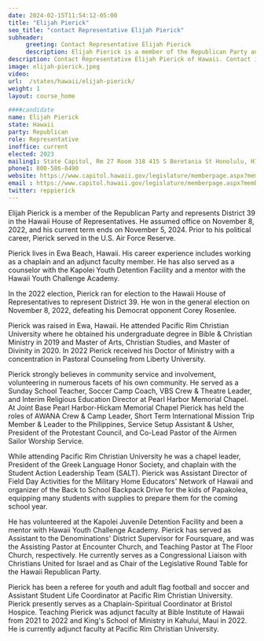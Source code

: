 ```yaml
---
date: 2024-02-15T11:54:12-05:00
title: "Elijah Pierick"
seo_title: "contact Representative Elijah Pierick"
subheader:
     greeting: Contact Representative Elijah Pierick
     description: Elijah Pierick is a member of the Republican Party and represents District 39 in the Hawaii House of Representatives. He assumed office on November 8, 2022, and his current term ends on November 5, 2024. Prior to his political career, Pierick served in the U.S. Air Force Reserve.
description: Contact Representative Elijah Pierick of Hawaii. Contact information for Elijah Pierick includes email address, phone number, and mailing address.
image: elijah-pierick.jpeg
video:
url:  /states/hawaii/elijah-pierick/
weight: 1
layout: course_home

####candidate
name: Elijah Pierick
state: Hawaii
party: Republican
role: Representative
inoffice: current
elected: 2023
mailing1: State Capitol, Rm 27 Room 318 415 S Beretania St Honolulu, HI 96813
phone1: 808-586-8490
website: https://www.capitol.hawaii.gov/legislature/memberpage.aspx?member=283&year=2024/
email : https://www.capitol.hawaii.gov/legislature/memberpage.aspx?member=283&year=2024/
twitter: reppierick
---
```


Elijah Pierick is a member of the Republican Party and represents District 39 in the Hawaii House of Representatives. He assumed office on November 8, 2022, and his current term ends on November 5, 2024. Prior to his political career, Pierick served in the U.S. Air Force Reserve.

Pierick lives in Ewa Beach, Hawaii. His career experience includes working as a chaplain and an adjunct faculty member. He has also served as a counselor with the Kapolei Youth Detention Facility and a mentor with the Hawaii Youth Challenge Academy.

In the 2022 election, Pierick ran for election to the Hawaii House of Representatives to represent District 39. He won in the general election on November 8, 2022, defeating his Democrat opponent Corey Rosenlee.

Pierick was raised in Ewa, Hawaii. He attended Pacific Rim Christian University where he obtained his undergraduate degree in Bible & Christian Ministry in 2019 and Master of Arts, Christian Studies, and Master of Divinity in 2020. In 2022 Pierick received his Doctor of Ministry with a concentration in Pastoral Counseling from Liberty University.

Pierick strongly believes in community service and involvement, volunteering in numerous facets of his own community. He served as a Sunday School Teacher, Soccer Camp Coach, VBS Crew & Theatre Leader, and Interim Religious Education Director at Pearl Harbor Memorial Chapel. At Joint Base Pearl Harbor-Hickam Memorial Chapel Pierick has held the roles of AWANA Crew & Camp Leader, Short Term International Mission Trip Member & Leader to the Philippines, Service Setup Assistant & Usher, President of the Protestant Council, and Co-Lead Pastor of the Airmen Sailor Worship Service.

While attending Pacific Rim Christian University he was a chapel leader, President of the Greek Language Honor Society, and chaplain with the Student Action Leadership Team (SALT). Pierick was Assistant Director of Field Day Activities for the Military Home Educators' Network of Hawaii and organizer of the Back to School Backpack Drive for the kids of Papakolea, equipping many students with supplies to prepare them for the coming school year.

He has volunteered at the Kapolei Juvenile Detention Facility and been a mentor with Hawaii Youth Challenge Academy. Pierick has served as Assistant to the Denominations' District Supervisor for Foursquare, and was the Assisting Pastor at Encounter Church, and Teaching Pastor at The Floor Church, respectively. He currently serves as a Congressional Liaison with Christians United for Israel and as Chair of the Legislative Round Table for the Hawaii Republican Party.

Pierick has been a referee for youth and adult flag football and soccer and Assistant Student Life Coordinator at Pacific Rim Christian University. Pierick presently serves as a Chaplain-Spiritual Coordinator at Bristol Hospice. Teaching Pierick was adjunct faculty at Bible Institute of Hawaii from 2021 to 2022 and King's School of Ministry in Kahului, Maui in 2022. He is currently adjunct faculty at Pacific Rim Christian University.
